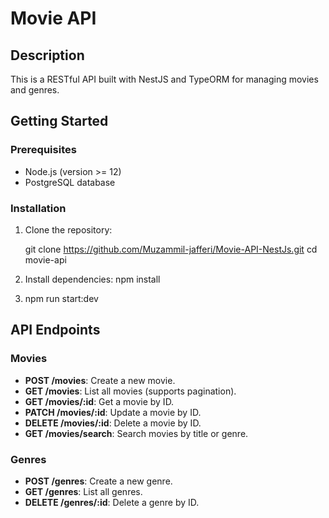 # Movie API

## Description

This is a RESTful API built with NestJS and TypeORM for managing movies and genres.

## Getting Started

### Prerequisites

- Node.js (version >= 12)
- PostgreSQL database

### Installation

1. Clone the repository:

   git clone https://github.com/Muzammil-jafferi/Movie-API-NestJs.git
   cd movie-api

2. Install dependencies: npm install

3. npm run start:dev

## API Endpoints

### Movies

- **POST /movies**: Create a new movie.
- **GET /movies**: List all movies (supports pagination).
- **GET /movies/:id**: Get a movie by ID.
- **PATCH /movies/:id**: Update a movie by ID.
- **DELETE /movies/:id**: Delete a movie by ID.
- **GET /movies/search**: Search movies by title or genre.

### Genres

- **POST /genres**: Create a new genre.
- **GET /genres**: List all genres.
- **DELETE /genres/:id**: Delete a genre by ID.
